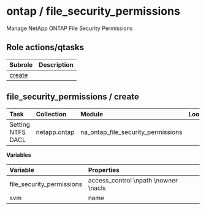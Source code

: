 # ontap / file_security_permissions 
Manage NetApp ONTAP File Security Permissions  
  






## Role actions/qtasks

| Subrole | Description |
| :------ | :---------- |
| [create](#file_security_permissions--create) |  |



## file_security_permissions / create

| Task | Collection | Module | Looped | Variables |
| :--- | :--------- | :----- | :----- | :-------- |
| Setting NTFS DACL  | netapp.ontap | na_ontap_file_security_permissions |  | file_security_permissions, svm |


**Variables**

| Variable | Properties |
| :------- | :--------- |
| file_security_permissions | access_control \npath \nowner \nacls |
| svm | name |




